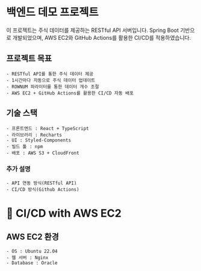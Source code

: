 # 백엔드 데모 프로젝트

이 프로젝트는 주식 데이터를 제공하는 RESTful API 서버입니다.
Spring Boot 기반으로 개발되었으며, AWS EC2와 GitHub Actions를 활용한 CI/CD를 적용하였습니다.

## 프로젝트 목표
    - RESTful API를 통한 주식 데이터 제공
    - 1시간마다 자동으로 주식 데이터 업데이트
    - ROWNUM 파라미터를 통한 데이터 개수 조절
    - AWS EC2 + GitHub Actions를 활용한 CI/CD 자동 배포

## 기술 스택
    - 프론트엔드 : React + TypeScript
    - 라이브러리 : Recharts
    - UI : Styled-Components
    - 빌드 툴 : npm
    - 배포 : AWS S3 + CloudFront

### 추가 설명
    - API 연동 방식(RESTful API)
    - CI/CD 방식(Github Actions)

# 🚀 CI/CD with AWS EC2

## AWS EC2 환경
    - OS : Ubuntu 22.04
    - 웹 서버 : Nginx
    - Database : Oracle
